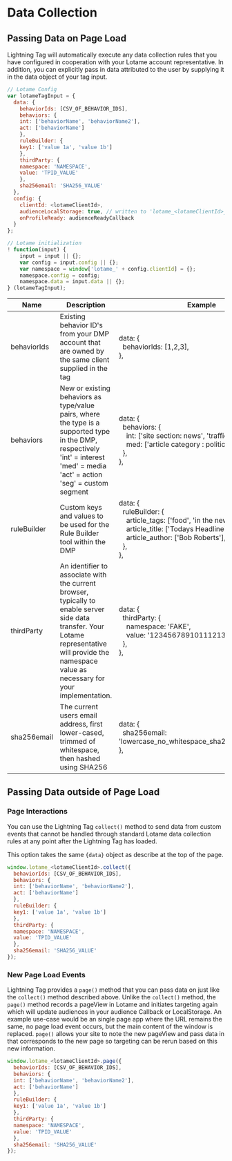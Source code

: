 # Data Collection

## Passing Data on Page Load

Lightning Tag will automatically execute any data collection rules that you have configured in cooperation with your Lotame account representative. In addition, you can explicitly pass in data attributed to the user by supplying it in the data object of your tag input.

```javascript
// Lotame Config
var lotameTagInput = {
  data: {
    behaviorIds: [CSV_OF_BEHAVIOR_IDS],
    behaviors: {
    int: ['behaviorName', 'behaviorName2'],
    act: ['behaviorName']
    },
    ruleBuilder: {
    key1: ['value 1a', 'value 1b']
    },
    thirdParty: {
    namespace: 'NAMESPACE',
    value: 'TPID_VALUE'
    },
    sha256email: 'SHA256_VALUE'
  },
  config: {
    clientId: <lotameClientId>,
    audienceLocalStorage: true, // written to 'lotame_<lotameClientId>_auds' key
    onProfileReady: audienceReadyCallback
  }
};

// Lotame initialization
! function(input) {
    input = input || {};
    var config = input.config || {};
    var namespace = window['lotame_' + config.clientId] = {};
    namespace.config = config;
    namespace.data = input.data || {};
} (lotameTagInput);
```

[comment]: # (Markdown tables are not fun especially trying to embed code in them)

Name | Description | Example
---- | ----------- | -------
behaviorIds	| Existing behavior ID's from your DMP account that are owned by the same client supplied in the tag |data: { <br/>&nbsp;&nbsp;behaviorIds: [1,2,3], <br/> },
behaviors | New or existing behaviors as type/value pairs, where the type is a supported type in the DMP, respectively <br/> 'int' = interest <br/> 'med' = media <br/> 'act' = action  <br/> 'seg' = custom segment |data: { <br/> &nbsp;&nbsp;behaviors: { <br/> &nbsp;&nbsp;&nbsp;&nbsp;int: ['site section: news', 'traffic: mysite.com'], <br/> &nbsp;&nbsp;&nbsp;&nbsp;med: ['article category : politics'] <br/> &nbsp;&nbsp;},<br/> },
ruleBuilder	| Custom keys and values to be used for the Rule Builder tool within the DMP | data: {<br/>&nbsp;&nbsp;ruleBuilder: {<br/>&nbsp;&nbsp;&nbsp;&nbsp;article_tags: ['food', 'in the news'],<br/>&nbsp;&nbsp;&nbsp;&nbsp;article_title: ['Todays Headline'],<br/>&nbsp;&nbsp;&nbsp;&nbsp;article_author: ['Bob Roberts'],<br/>&nbsp;&nbsp;},<br/>},
thirdParty | An identifier to associate with the current browser, typically to enable server side data transfer. Your Lotame representative will provide the namespace value as necessary for your implementation. | data: {<br/>&nbsp;&nbsp;thirdParty: {<br/>&nbsp;&nbsp;&nbsp;&nbsp;namespace: 'FAKE',<br/>&nbsp;&nbsp;&nbsp;&nbsp;value: '123456789101112131415'<br/>&nbsp;&nbsp;},<br/>},
sha256email	| The current users email address, first lower-cased, trimmed of whitespace, then hashed using SHA256	|data: {<br/>&nbsp;&nbsp;sha256email: 'lowercase_no_whitespace_sha256_hashed_email'<br/>},

## Passing Data outside of Page Load

### Page Interactions

You can use the Lightning Tag `collect()` method to send data from custom events that cannot be handled through standard Lotame data collection rules at any point after the Lightning Tag has loaded.

This option takes the same `{data}` object as describe at the top of the page.

```javascript
window.lotame_<lotameClientId>.collect({
  behaviorIds: [CSV_OF_BEHAVIOR_IDS],
  behaviors: {
  int: ['behaviorName', 'behaviorName2'],
  act: ['behaviorName']
  },
  ruleBuilder: {
  key1: ['value 1a', 'value 1b']
  },
  thirdParty: {
  namespace: 'NAMESPACE',
  value: 'TPID_VALUE'
  },
  sha256email: 'SHA256_VALUE'
});
```

### New Page Load Events

Lightning Tag provides a `page()` method that you can pass data on just like the `collect()` method described above. Unlike the `collect()` method, the `page()` method records a pageView in Lotame and initiates targeting again which will update audiences in your audience Callback or LocalStorage. An example use-case would be an single page app where the URL remains the same, no page load event occurs, but the main content of the window is replaced. `page()` allows your site to note the new pageView and pass data in that corresponds to the new page so targeting can be rerun based on this new information.

```javascript
window.lotame_<lotameClientId>.page({
  behaviorIds: [CSV_OF_BEHAVIOR_IDS],
  behaviors: {
  int: ['behaviorName', 'behaviorName2'],
  act: ['behaviorName']
  },
  ruleBuilder: {
  key1: ['value 1a', 'value 1b']
  },
  thirdParty: {
  namespace: 'NAMESPACE',
  value: 'TPID_VALUE'
  },
  sha256email: 'SHA256_VALUE'
});
```
